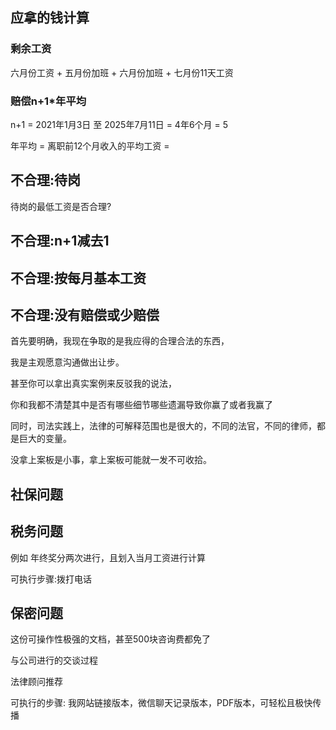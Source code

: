 

## 应拿的钱计算

### 剩余工资

六月份工资 + 五月份加班 + 六月份加班 + 七月份11天工资

### 赔偿n+1*年平均

n+1 = 2021年1月3日 至 2025年7月11日 = 4年6个月 = 5

年平均 = 离职前12个月收入的平均工资 = 




## 不合理:待岗

待岗的最低工资是否合理?


## 不合理:n+1减去1


## 不合理:按每月基本工资


## 不合理:没有赔偿或少赔偿

首先要明确，我现在争取的是我应得的合理合法的东西，

我是主观愿意沟通做出让步。


甚至你可以拿出真实案例来反驳我的说法，

你和我都不清楚其中是否有哪些细节哪些遗漏导致你赢了或者我赢了

同时，司法实践上，法律的可解释范围也是很大的，不同的法官，不同的律师，都是巨大的变量。

没拿上案板是小事，拿上案板可能就一发不可收拾。


## 社保问题



## 税务问题

例如 年终奖分两次进行，且划入当月工资进行计算

可执行步骤:拨打电话

## 保密问题

这份可操作性极强的文档，甚至500块咨询费都免了

与公司进行的交谈过程

法律顾问推荐

可执行的步骤: 我网站链接版本，微信聊天记录版本，PDF版本，可轻松且极快传播

